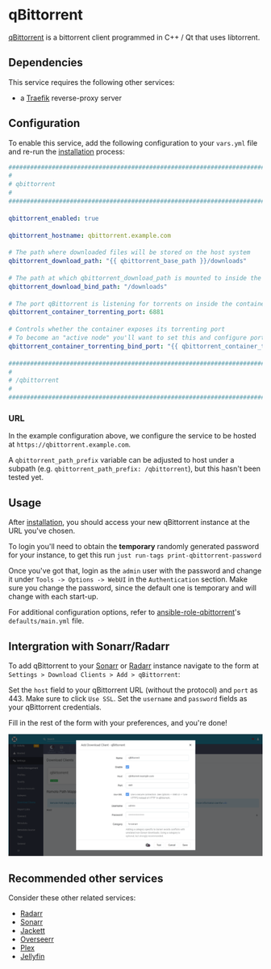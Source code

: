 # qBittorrent

[qBittorrent](https://www.qbittorrent.org/) is a bittorrent client programmed in C++ / Qt that uses libtorrent.

## Dependencies

This service requires the following other services:

- a [Traefik](traefik.md) reverse-proxy server

## Configuration

To enable this service, add the following configuration to your `vars.yml` file and re-run the [installation](../installing.md) process:

```yaml
########################################################################
#                                                                      #
# qbittorrent                                                          #
#                                                                      #
########################################################################

qbittorrent_enabled: true

qbittorrent_hostname: qbittorrent.example.com

# The path where downloaded files will be stored on the host system
qbittorrent_download_path: "{{ qbittorrent_base_path }}/downloads"

# The path at which qbittorrent_download_path is mounted to inside the container
qbittorrent_download_bind_path: "/downloads"

# The port qBittorrent is listening for torrents on inside the container
qbittorrent_container_torrenting_port: 6881

# Controls whether the container exposes its torrenting port
# To become an "active node" you'll want to set this and configure port-forwarding in your router
qbittorrent_container_torrenting_bind_port: "{{ qbittorrent_container_torrenting_port }}"

########################################################################
#                                                                      #
# /qbittorrent                                                         #
#                                                                      #
########################################################################
```

### URL

In the example configuration above, we configure the service to be hosted at `https://qbittorrent.example.com`.

A `qbittorrent_path_prefix` variable can be adjusted to host under a subpath (e.g. `qbittorrent_path_prefix: /qbittorrent`), but this hasn't been tested yet.

## Usage

After [installation](../installing.md), you should access your new qBittorrent instance at the URL you've chosen.

To login you'll need to obtain the **temporary** randomly generated password for your instance, to get this run `just run-tags print-qbittorrent-password`

Once you've got that, login as the `admin` user with the password and change it under `Tools -> Options -> WebUI` in the `Authentication` section. Make sure you change the password, since the default one is temporary and will change with each start-up.

For additional configuration options, refer to [ansible-role-qbittorrent](https://github.com/mother-of-all-self-hosting/ansible-role-qbittorrent)'s `defaults/main.yml` file.

## Intergration with Sonarr/Radarr

To add qBittorrent to your [Sonarr](sonarr.md) or [Radarr](radarr.md) instance navigate to the form at `Settings > Download Clients > Add > qBittorrent`:

Set the `host` field to your qBittorrent URL (without the protocol) and `port` as 443. Make sure to click `Use SSL`. Set the `username` and `password` fields as your qBittorrent credentials. 

Fill in the rest of the form with your preferences, and you're done!

![Sonarr Add Download Client](../assets/sonarr/add-download-client.png)

## Recommended other services

Consider these other related services:

- [Radarr](radarr.md)
- [Sonarr](sonarr.md)
- [Jackett](jackett.md)
- [Overseerr](overseerr.md)
- [Plex](plex.md)
- [Jellyfin](jellyfin.md)
